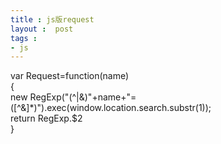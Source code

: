 ```yaml
---
title : js版request
layout :  post
tags : 
- js
---
```

<div> var Request=function(name)<br/>{<br/>    new RegExp("(^|&amp;)"+name+"=([^&amp;]*)").exec(window.location.search.substr(1));<br/>    return RegExp.$2<br/>} </div>